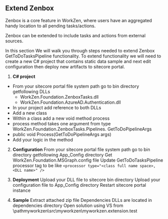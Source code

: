 ## Extend Zenbox

Zenbox is a core feature in WorkZen, where users have an aggregated handy location to all pending tasks/actions.

Zenbox can be extended to include tasks and actions from external sources.

In this section We will walk you through steps needed to extend Zenbox GetToDoTasksPipeline functionality. 
To extend functionality we will need to create a  new C# project that contains static data sample and next edit configuration then deploy new artifacts to sitecore portal.

1. **C# project**
* From your sitecore portal file system path  go to bin directory getfollowing DLLs
	* WorkZen.Foundation.ZenboxTasks.dll
	* WorkZen.Foundation.AzureAD.Authentication.dll
* In your project add reference to both DLLs
* Add a new class
* Within a class add a new void method process
* process method takes one argument from type WorkZen.Foundation.ZenboxTasks.Pipelines. GetToDoPipelineArgs
* public void Process(GetToDoPipelineArgs args)
* Add your logic in the method

2. **Configuration**
From your sitecore portal file system path  go to bin directory getfollowing App_Config directory
Get WorkZen.Foundation.MSGraph.config file 
Update GetToDoTasksPipeline processor tag to be like
`<processor type="<class full name space>, <DLL name>" />`

3. **Deployment**
Upload your DLL file to  sitecore bin directory
Upload your configuration file to App_Config directory
Restart sitecore portal instance

4. **Sample**
Extract attached zip file
Dependencies DLLs are located in dependencies directory
Open solution using VS from <extractedfolder>\pathmyworkzen\src\myworkzen\myworkzen.extension.test  